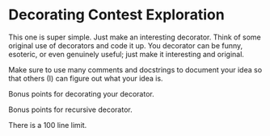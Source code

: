 # Decorating Contest Exploration

This one is super simple. Just make an interesting decorator. Think of some
original use of decorators and code it up. You decorator can be funny, esoteric,
or even genuinely useful; just make it interesting and original.

Make sure to use many comments and docstrings to document your idea so that others
(I) can figure out what your idea is.

Bonus points for decorating your decorator.

Bonus points for recursive decorator.

There is a 100 line limit.
